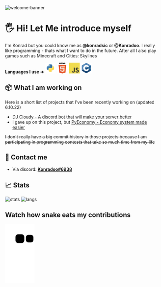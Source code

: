 <img src="standard.gif" alt="welcome-banner" width="340px" height="120px"/>

# 🖐️ Hi! Let Me introduce myself
I'm Konrad but you could know me as **@konradsic** or **@Konradoo**. 
I really like programming - thats what I want to do in the future. After all I also play games such as Minecraft and Cities: Skylines<br/>

**Languages I use ➜**
<code><img height="35px" alt="python" src="https://github.com/github/explore/blob/b6b5d8bad3425c14dd20dc0d75243f009aa05487/topics/python/python.png" /></code>
<code><img height="35px" alt="html" src="https://github.com/github/explore/blob/b6b5d8bad3425c14dd20dc0d75243f009aa05487/topics/html/html.png" /></code>
<code><img height="35px" alt="js" src="https://github.com/github/explore/blob/b6b5d8bad3425c14dd20dc0d75243f009aa05487/topics/javascript/javascript.png" /></code>
<code><img height="35px" alt="cpp" src="https://github.com/github/explore/blob/b6b5d8bad3425c14dd20dc0d75243f009aa05487/topics/cpp/cpp.png" /></code>

## 📦 What I am working on
Here is a short list of projects that I've been recently working on (updated 6.10.22)
* [DJ Cloudy - A discord bot that will make your server better](https://github.com/konradsic/dj-cloudy)
* I gave up on this project, but [PyEconomy - Economy system made easier](https://github.com/konradsic/py-economy)

~~I don't really have a big commit history in those projects because I am participating in programming contests that take so much time from my life~~

## 📨 Contact me
* Via discord: [**Konradoo#6938**](https://discord.com/users/958029521565679646)

## 📈 Stats
<img src="https://github-readme-stats.vercel.app/api?username=konradsic&show_icons=true&locale=en&theme=dark" alt="stats" height="200px"></a>
<img src="https://github-readme-stats.vercel.app/api/top-langs?username=konradsic&show_icons=true&locale=en&layout=compact&theme=dark" alt="langs" height="200px"></a>

## Watch how snake eats my contributions
![snake gif](https://github.com/konradsic/konradsic/blob/output/github-contribution-grid-snake.svg)
